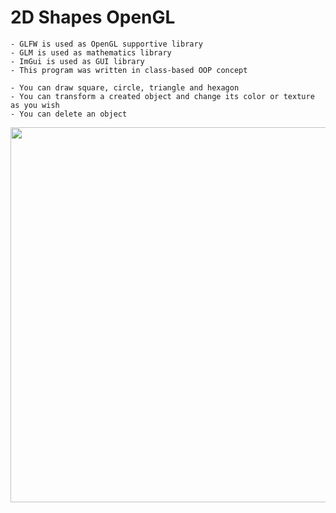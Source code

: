 # 2D Shapes OpenGL

    - GLFW is used as OpenGL supportive library
    - GLM is used as mathematics library
    - ImGui is used as GUI library
    - This program was written in class-based OOP concept
    
    - You can draw square, circle, triangle and hexagon
    - You can transform a created object and change its color or texture as you wish
    - You can delete an object
    
<p align="center">
<img src="https://user-images.githubusercontent.com/72643454/194728805-78600fa7-2c58-4fb3-b781-639a8b2c39bd.JPG" width="600" height="600">
</p>
